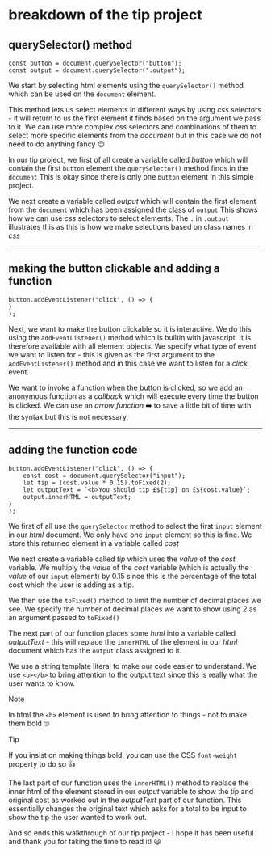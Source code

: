 # breakdown of the tip project

## querySelector() method

```javascript=
const button = document.querySelector("button");
const output = document.querySelector(".output");
```

We start by selecting html elements using the `querySelector()` method which can be used on the `document` element.

This method lets us select elements in different ways by using *css* selectors - it will return to us the first element it finds based on the argument we pass to it. We can use more complex *css* selectors and combinations of them to select more specific elements from the *document* but in this case we do not need to do anything fancy :relieved: 

In our tip project, we first of all create a variable called *button* which will contain the first `button` element the `querySelector()` method finds in the `document` This is okay since there is only one `button` element in this simple project.

We next create a variable called *output* which will contain the first element from the `document` which has been assigned the class of `output` This shows how we can use *css* selectors to select elements. The `.` in `.output` illustrates this as this is how we make selections based on class names in *css*

---

## making the button clickable and adding a function

```javascript=
button.addEventListener("click", () => {
}
);
```

Next, we want to make the button clickable so it is interactive. We do this using the `addEventListener()` method which is builtin with javascript. It is therefore available with all element objects. We specify what type of event we want to listen for - this is given as the first argument to the `addEventListener()` method and in this case we want to listen for a *click* event.

We want to invoke a function when the button is clicked, so we add an anonymous function as a *callback* which will execute every time the button is clicked. We can use an *arrow function* :arrow_right: to save a little bit of time with the syntax but this is not necessary.

---

## adding the function code

```javascript=
button.addEventListener("click", () => {
    const cost = document.querySelector("input");
    let tip = (cost.value * 0.15).toFixed(2);
    let outputText = `<b>You should tip £${tip} on £${cost.value}`;
    output.innerHTML = outputText;
}
);
```

We first of all use the `querySelector` method to select the first `input` element in our *html* document. We only have one `input` element so this is fine. We store this returned element in a variable called *cost*

We next create a variable called *tip* which uses the *value* of the *cost* variable. We multiply the *value* of the *cost* variable (which is actually the *value* of our `input` element) by 0.15 since this is the percentage of the total cost which the user is adding as a tip.

We then use the `toFixed()` method to limit the number of decimal places we see. We specify the number of decimal places we want to show using *2* as an argument passed to `toFixed()`

The next part of our function places some *html* into a variable called *outputText* - this will replace the `innerHTML` of the element in our *html* document which has the `output` class assigned to it.

We use a string template literal to make our code easier to understand. We use `<b></b>` to bring attention to the output text since this is really what the user wants to know.

> [!NOTE]
> In html the `<b>` element is used to bring attention to things - not to make them bold :roll_eyes:

> [!TIP]
> If you insist on making things bold, you can use the CSS `font-weight` property to do so :thumbsup: 

The last part of our function uses the `innerHTML()` method to replace the inner html of the element stored in our *output* variable to show the tip and original cost as worked out in the *outputText* part of our function. This essentially changes the original text which asks for a total to be input to show the tip the user wanted to work out.

And so ends this walkthrough of our tip project - I hope it has been useful and thank you for taking the time to read it! :smiley: 
